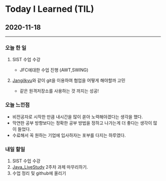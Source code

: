 Today I Learned (TIL)
===

## 2020-11-18

---

### 오늘 한 일

1. SIST 수업 수강

    * JFC에대한 수업 진행 (AWT,SWING)

2. [Jangilkyu](https://github.com/Jangilkyu)와 같이 git을 이용하여 협업을 어떻게 해야할까 고민
    * 같은 원격저장소를 사용하는 것 까지는 성공!

### 오늘 느낀점

* 비전공자로 시작한 만큼 내시간을 많이 쏟아 노력해야겠다는 생각을 했다.
* 막연한 공부 방향보다는 정확한 공부 방법을 정하고 나가는게 더 좋다는 생각이 많이 들었다.
* 수료해서 꼭 원하는 기업에 입사하자는 포부를 다지는 하루였다.

### 내일 할일 

1. SIST 수업 수강
2. [Java_LiveStudy](https://github.com/LeeWoooo/Java_LiveStudy) 2주차 과제 마무리하기.
3. 수업 정리 및 github에 올리기